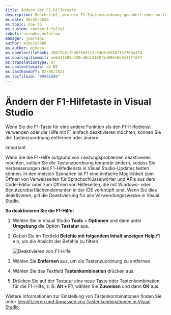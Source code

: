 ```yaml
---
title: Ändern der F1-Hilfetaste
description: Beschreibt, wie die F1-Tastenzuordnung geändert oder entfernt wird.
ms.date: 08/20/2020
ms.topic: how-to
ms.custom: contperf-fy21q1
robots: noindex,nofollow
manager: jmartens
author: mikejo5000
ms.author: mikejo
ms.openlocfilehash: 30073b31fb98f604313c8de5d45687f3f768a374
ms.sourcegitcommit: ae6d47b09a439cd0e13180f5e89510e3e347fd47
ms.translationtype: HT
ms.contentlocale: de-DE
ms.lasthandoff: 02/08/2021
ms.locfileid: "99961689"
---
```

# <a name="change-the-f1-help-key-in-visual-studio"></a>Ändern der F1-Hilfetaste in Visual Studio

Wenn Sie die F1-Taste für eine andere Funktion als den F1-Hilfedienst verwenden oder die Hilfe mit F1 einfach deaktivieren möchten, können Sie die Tastenzuordnung entfernen oder ändern.

> [!IMPORTANT]
> Wenn Sie die F1-Hilfe aufgrund von Leistungsproblemen deaktivieren möchten, sollten Sie die Tastenzuordnung temporär ändern, sodass Sie Verbesserungen des F1-Hilfediensts in Visual Studio-Updates testen können. In den meisten Szenarien ist F1 eine einfache Möglichkeit zum Öffnen von Verweisseiten für Sprachschlüsselwörter und APIs aus dem Code-Editor oder zum Öffnen von Hilfeseiten, die mit Windows- oder Benutzeroberflächenelementen in der IDE verknüpft sind. Wenn Sie dies deaktivieren, gilt die Deaktivierung für alle Verwendungszwecke in Visual Studio.

**So deaktivieren Sie die F1-Hilfe:**

1. Wählen Sie in Visual Studio **Tools** > **Optionen** und dann unter **Umgebung** die Option **Tastatur** aus.

1. Geben Sie im Textfeld **Befehle mit folgendem Inhalt anzeigen** **Help.f1** ein, um die Ansicht der Befehle zu filtern.

   ![Deaktivieren von F1-Hilfe](../not-in-toc/media/disable-f1-help-key.png)

1. Wählen Sie **Entfernen** aus, um die Tastenzuordnung zu entfernen.

1. Wählen Sie das Textfeld **Tastenkombination** drücken aus.

1. Drücken Sie auf der Tastatur eine neue Taste oder Tastenkombination für die F1-Hilfe, z. B. **Alt + F1**, wählen Sie **Zuweisen** und dann **OK** aus.

Weitere Informationen zur Einstellung von Tastenkombinationen finden Sie unter [Identifizieren und Anpassen von Tastenkombinationen in Visual Studio](../../ide/identifying-and-customizing-keyboard-shortcuts-in-visual-studio.md).
